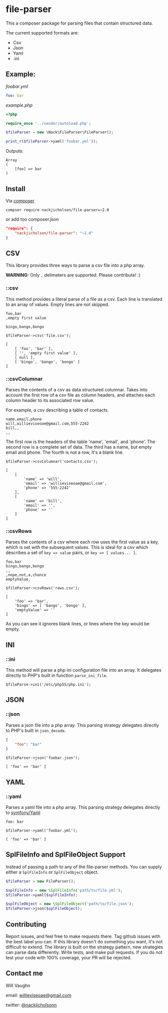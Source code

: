 file-parser
===

This a composer package for parsing files that contain structured data.

The current supported formats are:

- Csv
- Json
- Yaml
- .ini

## Example:

*foobar.yml*
```yaml
foo: bar
```
*example.php*
```php
<?php

require_once '../vendor/autoload.php';

$fileParser = new \Nack\FileParser\FileParser();

print_r($fileParser->yaml('foobar.yml'));
```
Outputs:
```
Array
(
    [foo] => bar
)
```

## Install

Via [composer](http://getComposer.org)

`compser require nackjicholson/file-parser=~2.0`

or add too composer.json
```json
"require": {
    "nackjicholson/file-parser": "~2.0"
}
```

## CSV

This library provides three ways to parse a csv file into a php array.

**WARNING:** Only `,` delimeters are supported. Please contribute! :)

### ::csv

This method provides a literal parse of a file as a csv. Each line is translated to an array of values. Empty lines are not skipped.

```
foo,bar
,empty first value

bingo,bango,bongo
```
`$fileParser->csv('file.csv');`
```
[
    [ 'foo', 'bar' ],
    [ '', 'empty first value' ],
    [ null ],
    [ 'bingo', 'bango', 'bongo' ]
]
```

### ::csvColumnar

Parses the contents of a csv as data structured columnar. Takes into account the first row of a csv file as column headers, and attaches each column header to its associated row value.

For example, a csv describing a table of contacts.
```
name,email,phone
will,willieviseoae@gmail.com,555-2242
bill,,
,,
```
The first row is the headers of the table 'name', 'email', and 'phone'.
The second row is a complete set of data.
The third has a name, but empty email and phone.
The fourth is not a row, it's a blank line.

`$fileParser->csvColumnar('contacts.csv');`
```
[
    [
        'name' => 'will',
        'email' => 'willieviseoae@gmail.com',
        'phone' => '555-2242'
    ],
    [
        'name' => 'bill',
        'email' => '',
        'phone' => ''
    ]
]
```

### ::csvRows

Parses the contents of a csv where each row uses the first value as a key, which is set with the subsequent values. This is ideal for a csv which describes a set of `key => value` pairs, or `key => [ values... ]`.

```
foo,bar
bingo,bango,bongo
,,
,nope,not,a,chance
emptyValue,
```
`$fileParser->csvRows('rows.csv');`
```
[
    'foo' => 'bar',
    'bingo' => [ 'bango', 'bongo' ],
    'emptyValue' => ''
]
```

As you can see it ignores blank lines, or lines where the key would be empty.

## INI

### ::ini

This method will parse a php ini configuration file into an array. It delegates directly to PHP's built in function `parse_ini_file`.

`$fileParse->ini('/etc/php55/php.ini');`

## JSON

### ::json

Parses a json file into a php array. This parsing strategy delegates directly to PHP's built in `json_decode`.

```json
{
    "foo": "bar"
}
```
`$fileParser->json('foobar.json');`
```
[ 'foo' => 'bar' ]
```

## YAML

### ::yaml

Parses a yaml file into a php array. This parsing strategy delegates directly to [symfony/Yaml](http://github.com/symfony/Yaml)

```
foo: bar
```
`$fileParser->yaml('foobar.yml');`
```
[ 'foo' => 'bar' ]
```

## SplFileInfo and SplFileObject Support

Instead of passing a path to any of the file-parser methods. You can supply either a `SplFileInfo` or `SplFileObject` object.

```php
$fileParser = new FileParser();

$splFileInfo = new \SplFileInfo('path/to/file.yml');
$fileParser->yaml($splFileInfo);

$splFileObject = new \SplFileObject('path/to/file.json');
$fileParser->json($splFileObject);
```

## Contributing

Report issues, and feel free to make requests there. Tag github issues with the best label you can.
If this library doesn't do something you want, it's not difficult to extend. The library is built on the strategy pattern, new strategies can parse data differently.
Write tests, and make pull requests. If you do not test your code with 100% coverage, your PR will be rejected.

## Contact me

Will Vaughn

email: willieviseoae@gmail.com

twitter: [@nackjicholsonn](http://twitter.com/nackjicholsonn)
